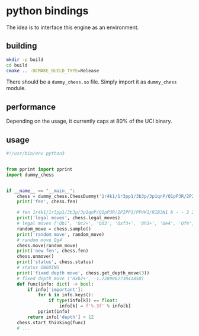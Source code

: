 # python bindings

The idea is to interface this engine as an environment.

## building

```bash
mkdir -p build
cd build
cmake .. -DCMAKE_BUILD_TYPE=Release
```

There should be a `dummy_chess.so` file. Simply import it as `dummy_chess` module.

## performance

Depending on the usage, it currently caps at 80% of the UCI binary.

## usage

```python
#!/usr/bin/env python3


from pprint import pprint
import dummy_chess


if __name__ == "__main__":
    chess = dummy_chess.ChessDummy('1r4k1/1r3pp1/3b3p/3p1qnP/Q1pP3R/2P2PP1/PP4K1/R1B3N1 b - - 2 24')
    print('fen', chess.fen)

    # fen 1r4k1/1r3pp1/3b3p/3p1qnP/Q1pP3R/2P2PP1/PP4K1/R1B3N1 b - - 2 24
    print('legal moves', chess.legal_moves)
    # legal moves ['Qb1', 'Qc2+', 'Qd3', 'Qxf3+', 'Qh3+', 'Qe4', 'Qf4', 'Qg4', 'Qe5', 'Qe6', 'Qf6', 'Qg6', 'Qd7', 'Qh7', 'Qc8', 'Nxf3', 'Nh3', 'Ne4', 'Ne6', 'Nh7', 'Ba3', 'Bxg3', 'Bb4', 'Bf4', 'Bc5', 'Be5', 'Bc7', 'Be7', 'Bf8', 'Rxb2+', 'Rb3', 'Rb4', 'Rb5', 'Rb6', 'Ra7', 'Rc7', 'Rd7', 'Re7', 'f6', 'g6', 'Ra8', 'Rc8', 'Rd8', 'Re8', 'Rf8', 'Kh7', 'Kf8', 'Kh8']
    random_move = chess.sample()
    print('random move', random_move)
    # random move Qg4
    chess.move(random_move)
    print('new fen', chess.fen)
    chess.unmove()
    print('status', chess.status)
    # status ONGOING
    print('fixed depth move', chess.get_depth_move(3))
    # fixed depth move ('Rxb2+', -1.728906273841858)
    def func(info: dict) -> bool:
        if info['important']:
            for k in info.keys():
                if type(info[k]) == float:
                    info[k] = f'%.3f' % info[k]
            pprint(info)
        return info['depth'] < 12
    chess.start_thinking(func)
    # ...
```

